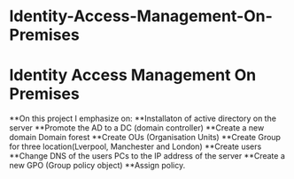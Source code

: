 # Identity-Access-Management-On-Premises
# Identity Access Management On Premises
   **On this project I emphasize on:
 **Installaton of active directory on the server
**Promote the AD to a DC (domain controller)
 **Create a new domain Domain forest 
 **Create OUs (Organisation Units)
 **Create Group for three location(Lverpool, Manchester and London)
 **Create users
 **Change DNS of the users PCs to the IP address of the server 
 **Create a new GPO (Group policy object)
 **Assign policy.

